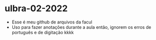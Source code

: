 # ulbra-02-2022

- Esse é meu github de arquivos da facul
- Uso para fazer anotações durante a aula então, ignorem os erros de português e de digitação kkkk
